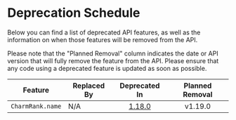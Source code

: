 # Deprecation Schedule
Below you can find a list of deprecated API features, as well as the information on when those features will be removed
from the API.

Please note that the "Planned Removal" column indicates the date or API version that will fully remove the feature from
the API. Please ensure that any code using a deprecated feature is updated as soon as possible.

Feature | Replaced By | Deprecated In | Planned Removal
------- | ----------- | :-----------: | :-------------:
`CharmRank.name` | N/A | [1.18.0](https://github.com/LartTyler/MHWDB-Docs/releases/tag/1.18.0) | v1.19.0